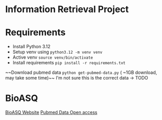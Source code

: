 # Information Retrieval Project

# Requirements
- Install Python 3.12
- Setup venv using `python3.12 -m venv venv`
- Active venv `source venv/bin/activate`
- Install requirements `pip install -r requirements.txt`

~~Download pubmed data `python get-pubmed-data.py` ( ~1GB download, may take some time)~~ I'm not sure this is the correct data -> TODO

# BioASQ
[BioASQ Website](https://www.bioasq.org/participate/challenges_year_12)
[Pubmed Data Open access](https://www.ncbi.nlm.nih.gov/pmc/tools/ftp/#bulk)

